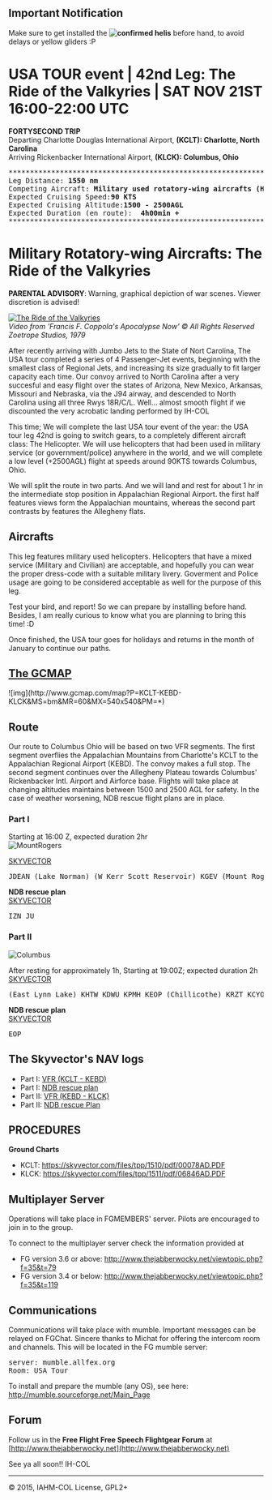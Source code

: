 <b><h2>Important Notification</h2></b>

Make sure to get installed the <b>![confirmed helis]()</b> before hand, to avoid delays or yellow gliders :P

<b><h1>USA TOUR event | 42nd Leg: The Ride of the Valkyries | SAT NOV 21ST 16:00-22:00 UTC </h1></b>


<b>FORTYSECOND  TRIP</b><br>
Departing Charlotte Douglas International Airport, <b> (KCLT): Charlotte, North Carolina</b> <br>
Arriving Rickenbacker International Airport, <b> (KLCK): Columbus, Ohio</b> 

<pre>
*************************************************************************************************************************
Leg Distance: <b>1550 nm</b>
Competing Aircraft: <b>Military used rotatory-wing aircrafts (Helicopters Mostly)</b>
Expected Cruising Speed:<b>90 KTS</b>
Expected Cruising Altitude:<b>1500 - 2500AGL</b>
Expected Duration (en route):  <b>4h00min +</b>
**************************************************************************************************************************
</pre>

<b><h1>Military Rotatory-wing Aircrafts: The Ride of the Valkyries</h1></b>

<b>PARENTAL ADVISORY</b>: Warning, graphical depiction of war scenes. Viewer discretion is advised!

[![The Ride of the Valkyries](http://img.youtube.com/vi/30QzJKCUekQ/0.jpg)](http://www.youtube.com/watch?v=30QzJKCUekQ)<br>
<i>Video from 'Francis F. Coppola's Apocalypse Now' :copyright: All Rights Reserved Zoetrope Studios, 1979</i>

After recently arriving with Jumbo Jets to the State of Nort Carolina, The USA tour completed a series of 4 Passenger-Jet events, beginning with the smallest class of Regional Jets, and increasing its size gradually to fit larger capacity each time. Our convoy arrived to North Carolina after a very succesful and easy flight over the states of Arizona, New Mexico, Arkansas, Missouri and Nebraska, via the J94 airway, and descended to North Carolina using all three Rwys 18R/C/L. Well... almost smooth flight if we discounted the very acrobatic landing performed by IH-COL

This time; We will complete the last USA tour event of the year:  the USA tour leg 42nd is going to switch gears, to a completely different aircraft class: The Helicopter. We will use helicopters that had been used in military service (or government/police) anywhere in the world,  and we will complete a low level (+2500AGL) flight at speeds around 90KTS towards Columbus, Ohio.

We will split the route in two parts. And we will land and rest for about 1 hr in the intermediate stop position in Appalachian Regional Airport. the first half features views form the Appalachian mountains, whereas the second part contrasts by features the Allegheny flats. 

<h2>Aircrafts</h2>

This leg features military used helicopters. Helicopters that have a mixed service (Military and Civilian) are acceptable, and hopefully you can wear the proper dress-code with a suitable military livery.  Goverment and Police usage are going to be considered acceptable as well for the purpose of this leg.

Test your bird, and report! So we can prepare by installing before hand. Besides, I am really curious to know what you are planning to bring this time! :D

Once finished, the USA tour goes for holidays and returns in the month of January to continue our paths.

<h2><a href="http://www.gcmap.com/mapui?P=KCLT-KEBD-KLCK&DU=nm&SG=80&SU=kts">The GCMAP</a></h2>
![img](http://www.gcmap.com/map?P=KCLT-KEBD-KLCK&MS=bm&MR=60&MX=540x540&PM=*)

<h2>Route</h2>

Our route to Columbus Ohio will be based on two VFR segments. The first segment overflies the Appalachian Mountains from Charlotte's KCLT to the Appalachian Regional Airport (KEBD). The convoy makes a full stop. The second segment continues over the Allegheny Plateau towards Columbus' Rickenbacker Intl. Airport and Airforce base. Flights will take place at changing altitudes maintains between 1500 and 2500 AGL for safety. In the case of weather worsening, NDB rescue flight plans are in place.

<h3>Part I</h3>

Starting at  16:00 Z, expected duration 2hr <br>
![MountRogers](https://upload.wikimedia.org/wikipedia/commons/thumb/3/39/Mount_Rogers_-_Winter.jpg/280px-Mount_Rogers_-_Winter.jpg)

[SKYVECTOR](https://skyvector.com/?ll=37.62732959792246,-82.2742716681044&chart=301&zoom=1&fpl=%20KCLT%20JDEAN%203608N08114W%20KGEV%203640N08133W%20KJFZ%20KEBD)
<pre>
JDEAN (Lake Norman) (W Kerr Scott Reservoir) KGEV (Mount Rogers summit) KJFZ KEBD
</pre>

<b>NDB rescue plan</b><br>
[SKYVECTOR](https://skyvector.com/?ll=36.16594055105348,-82.29382569301985&chart=301&zoom=8&fpl=%20KCLT%20IZN%20JU%20KEBD)
<pre>
IZN JU
</pre>

<h3>Part II</h3>

![Columbus](https://upload.wikimedia.org/wikipedia/commons/f/fc/Columbus-ohio-skyline-panorama.jpg) <br>

After resting for approximately 1h, Starting at 19:00Z; expected duration 2h<br>
[SKYVECTOR](https://skyvector.com/?ll=39.07330380750678,-83.70565088817295&chart=301&zoom=7&fpl=%20KEBD%203806N08221W%20KHTW%20KDWU%20KPMH%20KEOP%203919N08259W%20KRZT%20KCYO%20KLCK)
<pre>
(East Lynn Lake) KHTW KDWU KPMH KEOP (Chillicothe) KRZT KCYO
</pre>

<b>NDB rescue plan</b><br>
[SKYVECTOR](https://skyvector.com/?ll=39.14786242914535,-82.43910759840037&chart=302&zoom=5&fpl=%20KEBD%20EOP%20KLCK)
<pre>
EOP
</pre>

<h2>The Skyvector's NAV logs</h2>

* Part I: [VFR (KCLT - KEBD)](https://github.com/IAHM-COL/USATour-Screenshots/raw/master/USATour42-KCLTKEBDKLCK/KCLTKEBD-vfr.pdf)
* Part I: [NDB rescue plan](https://github.com/IAHM-COL/USATour-Screenshots/raw/master/USATour42-KCLTKEBDKLCK/KCLTKEBD-ndb.pdf)
* Part II: [VFR (KEBD - KLCK)](https://github.com/IAHM-COL/USATour-Screenshots/raw/master/USATour42-KCLTKEBDKLCK/KEBDKLCK-vfr.pdf) 
* Part II: [NDB rescue Plan](https://github.com/IAHM-COL/USATour-Screenshots/raw/master/USATour42-KCLTKEBDKLCK/KEBDKLCK-nbd.pdf)

<h2>PROCEDURES</h2>

<b>Ground Charts</b>

* KCLT:  https://skyvector.com/files/tpp/1510/pdf/00078AD.PDF
* KLCK:  https://skyvector.com/files/tpp/1511/pdf/06846AD.PDF

<h2>Multiplayer Server</h2>

Operations will take place in FGMEMBERS' server. Pilots are encouraged  to join in to the group.

To connect to the multiplayer server check the information provided at

* FG version 3.6 or above: http://www.thejabberwocky.net/viewtopic.php?f=35&t=79
* FG version 3.4 or below: http://www.thejabberwocky.net/viewtopic.php?f=35&t=119

<h2>Communications</h2>

Communications will take place with mumble. Important messages can be relayed on FGChat.
Sincere thanks to Michat for offering the intercom room and channels. This will be located in the FG mumble server:

<pre>
server: mumble.allfex.org
Room: USA Tour
</pre>

To install and prepare the mumble (any OS), see here:
http://mumble.sourceforge.net/Main_Page

<h2>Forum</h2>

Follow us in the <b>Free Flight Free Speech Flightgear Forum</b> at
[http://www.thejabberwocky.net](http://www.thejabberwocky.net)

See ya all soon!! 
IH-COL

*****

:copyright: 2015, IAHM-COL
License, GPL2+